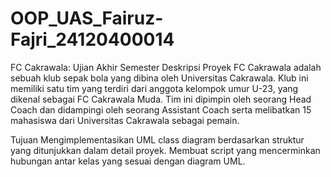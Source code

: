 # OOP_UAS_Fairuz-Fajri_24120400014

FC Cakrawala: Ujian Akhir Semester
Deskripsi Proyek
FC Cakrawala adalah sebuah klub sepak bola yang dibina oleh Universitas Cakrawala. Klub ini memiliki satu tim yang terdiri dari anggota kelompok umur U-23, yang dikenal sebagai FC Cakrawala Muda. Tim ini dipimpin oleh seorang Head Coach dan didampingi oleh seorang Assistant Coach serta melibatkan 15 mahasiswa dari Universitas Cakrawala sebagai pemain.

Tujuan
Mengimplementasikan UML class diagram berdasarkan struktur yang ditunjukkan dalam detail proyek.
Membuat script yang mencerminkan hubungan antar kelas yang sesuai dengan diagram UML.
